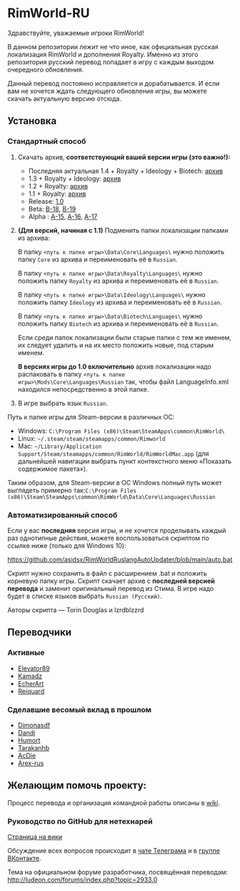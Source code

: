 ﻿# RimWorld-RU
﻿Здравствуйте, уважаемые игроки RimWorld!

В данном репозитории лежит не что иное, как официальная русская локализация RimWorld и дополнения Royalty. Именно из этого репозитория русский перевод попадает в игру с каждым выходом очередного обновления.

Данный перевод постоянно исправляется и дорабатывается. И если вам не хочется ждать следующего обновления игры, вы можете скачать актуальную версию отсюда.

## Установка

### Стандартный способ

1. Скачать архив, **соответствующий вашей версии игры (это важно!):**
	* Последняя актуальная 1.4 + Royalty + Ideology + Biotech: [архив](https://github.com/Ludeon/RimWorld-ru/archive/master.zip)
	* 1.3 + Royalty + Ideology: [архив](https://github.com/Ludeon/RimWorld-ru/archive/release-1.3.3389.zip)
	* 1.2 + Royalty: [архив](https://github.com/Ludeon/RimWorld-ru/archive/release-1.2.2900.zip)
	* 1.1 + Royalty: [архив](https://github.com/Ludeon/RimWorld-ru/archive/release-1.1.2654.zip)
	* Release: [1.0](https://github.com/Ludeon/RimWorld-ru/archive/release-1.0.2150.zip)
	* Beta: [B-18](https://github.com/Ludeon/RimWorld-ru/archive/beta-18.zip), [B-19](https://github.com/Ludeon/RimWorld-ru/archive/beta-19.zip)
	* Alpha : [A-15](https://github.com/Ludeon/RimWorld-ru/archive/alpha-15.zip), [A-16](https://github.com/Ludeon/RimWorld-ru/archive/alpha-16.zip), [A-17](https://github.com/Ludeon/RimWorld-ru/archive/alpha-17.zip)

2. **(Для версий, начиная с 1.1)** Подменить папки локализации папками из архива:
	
	В папку `<путь к папке игры>\Data\Core\Languages\` нужно положить папку `Core` из архива и переименовать её в `Russian`.

	В папку `<путь к папке игры>\Data\Royalty\Languages\` нужно положить папку `Royalty` из архива и переименовать её в `Russian`.

	В папку `<путь к папке игры>\Data\Ideology\Languages\` нужно положить папку `Ideology` из архива и переименовать её в `Russian`.

	В папку `<путь к папке игры>\Data\Biotech\Languages\` нужно положить папку `Biotech` из архива и переименовать её в `Russian`.

	Если среди папок локализации были старые папки с тем же именем, их следует удалить и на их место положить новые, под старым именем.

	**В версиях игры до 1.0 включительно** архив локализации надо распаковать в папку `<путь к папке игры>\Mods\Core\Languages\Russian` так, чтобы файл LanguageInfo.xml находился непосредственно в этой папке.

3. В игре выбрать язык `Russian`.

Путь к папке игры для Steam-версии в различных ОС:
* Windows: `C:\Program Files (x86)\Steam\SteamApps\common\RimWorld\`
* Linux: `~/.steam/steam/steamapps/common/Rimworld`
* Mac: `~/Library/Application Support/Steam/steamapps/common/RimWorld/RimWorldMac.app` (для дальнейшей навигации выбрать пункт контекстного меню «Показать содержимое пакета»).

Таким образом, для Steam-версии в ОС Windows полный путь может выглядеть примерно так:`C:\Program Files (x86)\Steam\SteamApps\common\RimWorld\Data\Core\Languages\Russian`  

### Автоматизированный способ

Если у вас **последняя** версия игры, и не хочется проделывать каждый раз однотипные действия, можете воспользоваться скриптом по ссылке ниже (только для Windows 10):

https://github.com/asidsx/RimWorldRuslangAutoUpdater/blob/main/auto.bat

Скрипт нужно сохранить в файл с расширением .bat и положить корневую папку игры. Скрипт скачает архив с **последней версией перевода** и заменит оригинальный перевод из Стима. В игре надо будет в списке языков выбрать `Russian (Русский)`.

Авторы скрипта — Torin Douglas и lzrdblzzrd

## Переводчики

### Активные
* [Elevator89](https://github.com/Elevator89)
* [Kamadz](https://github.com/Kamadz)
* [EcherArt](https://github.com/EcherArt)
* [Reiquard](https://github.com/Reiquard)

### Сделавшие весомый вклад в прошлом
* [Dimonasdf](https://github.com/Dimonasdf)
* [Dandi](https://github.com/Dandi91)
* [Humort](https://github.com/Humort)
* [Tarakanhb](https://github.com/Tarakanhb)
* [AcDie](https://github.com/AcDie)
* [Arex-rus](https://github.com/Arex-rus)

## Желающим помочь проекту:
Процесс перевода и организация командной работы описаны в [wiki](https://github.com/Ludeon/RimWorld-ru/wiki).

### Руководство по GitHub для нетехнарей
[Страница на вики](https://github.com/Ludeon/RimWorld-ru/wiki/%D0%A0%D0%B0%D0%B1%D0%BE%D1%82-%D1%81-Git-%D1%81-%D0%BF%D0%BE%D0%BC%D0%BE%D1%89%D1%8C%D1%8E-GitHub-Desktop)


Обсуждение всех вопросов происходит в [чате Телеграма](https://t.me/joinchat/CEY0QEO8s3S-29d_uv1SaQ) и в [группе ВКонтакте](https://vk.com/rimworld_russian).

Тема на официальном форуме разработчика, посвящённая переводам: http://ludeon.com/forums/index.php?topic=2933.0
